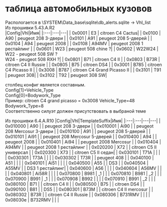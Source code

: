 # таблица автомобильных кузовов
Распологается в \SYSTEM\Data_base\sqlite\db_alerts.sqlite -> Vhl_list  
Из прошивки 5.43.A.R2   
|Config|Vhl|Имя|
|:---|:---|---|
| 0x0001 | E3 | citroen C4 Cactus|
| 0x0100 | A90 | peugeot 208 3-двери |
| 0x0101 | A91 | peugeot 208 5-дверей |
| 0x0104 | A94 | peugeot 2008 |
| 0x0108 | A94MV | peugeot 2008 1 рестайлинг |
| 0x0601 | W23 | peugeot 508 chine ?|
| 0x0602 | W22W24 | W22 - peugeot 508 SW ?<br>W24 - peugeot 508 RXH ?|
| 0x0801 | B71 | citroen C4 II |
| 0x0803 | B73R | citroen C4 II Russie |
| 0x0805 | B75 | citroen DS4 |
| 0x3001 | B785 | citroen C4 Picasso II |
| 0x3008 | B787 | citroen C4 Grand Picasso II |
| 0x3101 | T91 | peugeot 308|
| 0x3102 | T92 | peugeot 308 SW|

столбец конфиг является составным.<br>
Config[1]=Vehicle_Type<br>
Config[0]=Bodywork_Type<br>
Пример: citroen C4 grand picasso = 0x3008 Vehicle_Type=48 Bodywork_Type=8<br>
Соответственно силуэт должен присутствовать в выбраной теме<br>

Из прошивки 6.4.A.R10
|Config|Vhl|TemplateSuffix|Имя|
|:---|:---|---|---|
| 0x010000	| A90	| | peugeot 208 3-двери |
| 0x010001	| Ai90	| | peugeot 208 Mercosur 3-двери |
| 0x010100	| A91	| | peugeot 208 5-дверей |
| 0x010101	| Ai91	| | peugeot 208 Mercosur 5-дверей |
| 0x010400	| A94	| | peugeot 2008 |
| 0x010401	| Ai94	| | peugeot 2008 Mercosur |
| 0x010404	| A94MV	| | peugeot 2008 1 рестайлинг |
| 0x020200	| X72	| | citroen C5 II универсал |
| 0x020300	| X73	| | citroen C5 II седан|
| 0x030101	| T71A	| | |
| 0x030301	| T73A	| |  |
| 0x030302	| T73R	| | peugeot 408 |
| 0x040100	| A51	| |  |
| 0x040101	| Ai51	| |  |
| 0x040500	| A55	| | DS3 |
| 0x040504	| A55MV	| | DS3 1 рестайлинг|
| 0x040600	| A56	| |  |
| 0x040604	| A56MV	| |  |
| 0x040801	| Ai58R	| |  |
| 0x070800	| B981	| _1 |  |
| 0x070810	| B981	| _2 |  |
| 0x070900	| B991	| _1 |  |
| 0x070908	| B992	| |  |
| 0x070910	| B991	| _2 |  |
| 0x080100	| B71	| | citroen C4 II |
| 0x080500	| B75	| | citroen DS4 |
| 0x090100	| B81	| | DS5 |
| 0x080301	| B73M	| | citroen C4 II mercosur |
| 0x080302	| B73R	| | citroen C4 II Russie |
| 0x080306	| B731RMV	| |  |
| 0x08030e	| B732RMV	| |  |







